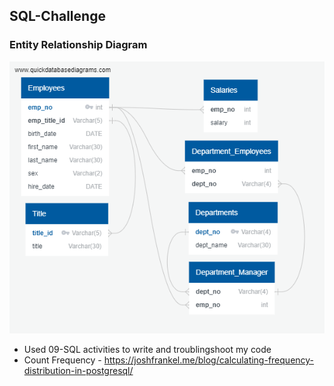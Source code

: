 ## SQL-Challenge



### Entity Relationship Diagram
![image](EmployeeSQL/ERD_schema_image.png)

* Used 09-SQL activities to write and troublingshoot my code
* Count Frequency - https://joshfrankel.me/blog/calculating-frequency-distribution-in-postgresql/



